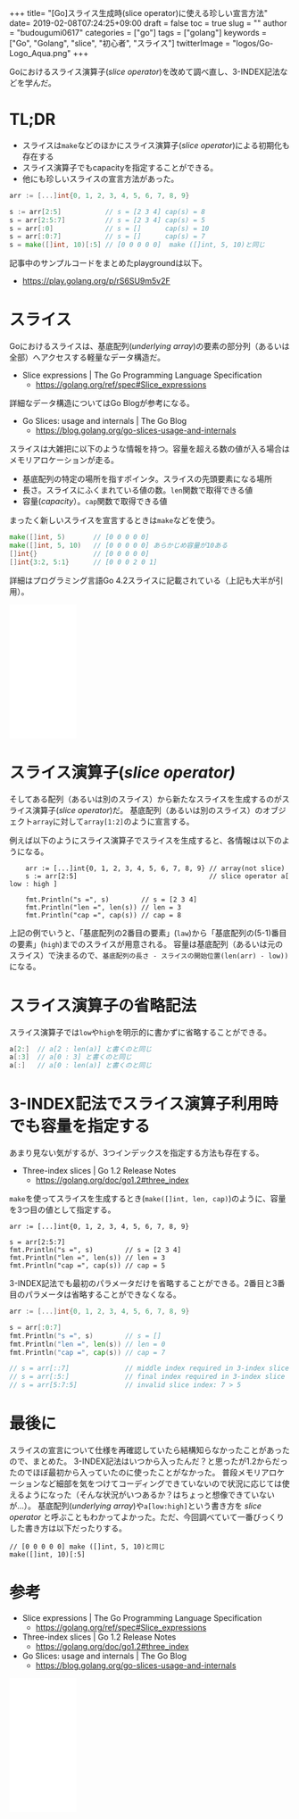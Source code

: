 +++
title= "[Go]スライス生成時(slice operator)に使える珍しい宣言方法"
date= 2019-02-08T07:24:25+09:00
draft = false
toc = true
slug = ""
author = "budougumi0617"
categories = ["go"]
tags = ["golang"]
keywords = ["Go", "Golang", "slice", "初心者", "スライス"]
twitterImage = "logos/Go-Logo_Aqua.png"
+++

Goにおけるスライス演算子(*slice operator*)を改めて調べ直し、3-INDEX記法などを学んだ。

<!--more-->

# TL;DR
- スライスは`make`などのほかにスライス演算子(*slice operator*)による初期化も存在する
- スライス演算子でもcapacityを指定することができる。
- 他にも珍しいスライスの宣言方法があった。

```go
arr := [...]int{0, 1, 2, 3, 4, 5, 6, 7, 8, 9}

s := arr[2:5]           // s = [2 3 4] cap(s) = 8
s = arr[2:5:7]          // s = [2 3 4] cap(s) = 5
s = arr[:0]             // s = []      cap(s) = 10
s = arr[:0:7]           // s = []      cap(s) = 7
s = make([]int, 10)[:5] // [0 0 0 0 0]  make ([]int, 5, 10)と同じ
```

記事中のサンプルコードをまとめたplaygroundは以下。

- https://play.golang.org/p/rS6SU9m5v2F

# スライス
Goにおけるスライスは、基底配列(*underlying array*)の要素の部分列（あるいは全部）へアクセスする軽量なデータ構造だ。

- Slice expressions | The Go Programming Language Specification
  - https://golang.org/ref/spec#Slice_expressions

詳細なデータ構造についてはGo Blogが参考になる。

- Go Slices: usage and internals | The Go Blog
  - https://blog.golang.org/go-slices-usage-and-internals

スライスは大雑把に以下のような情報を持つ。容量を超える数の値が入る場合はメモリアロケーションが走る。

- 基底配列の特定の場所を指すポインタ。スライスの先頭要素になる場所
- 長さ。スライスにふくまれている値の数。`len`関数で取得できる値
- 容量(*capacity*）。`cap`関数で取得できる値

まったく新しいスライスを宣言するときは`make`などを使う。

```go
make([]int, 5)       // [0 0 0 0 0]
make([]int, 5, 10)   // [0 0 0 0 0] あらかじめ容量が10ある
[]int{}              // [0 0 0 0 0]
[]int{3:2, 5:1}      // [0 0 0 2 0 1]
```

詳細はプログラミング言語Go 4.2スライスに記載されている（上記も大半が引用）。

<iframe style="width:120px;height:240px;" marginwidth="0" marginheight="0" scrolling="no" frameborder="0" src="//rcm-fe.amazon-adsystem.com/e/cm?lt1=_blank&bc1=000000&IS2=1&bg1=FFFFFF&fc1=000000&lc1=0000FF&t=github.io-22&language=ja_JP&o=9&p=8&l=as4&m=amazon&f=ifr&ref=as_ss_li_til&asins=4621300253&linkId=d133cb0683bd924a3f87eb96c455af48"></iframe>

# スライス演算子(*slice operator)*

そしてある配列（あるいは別のスライス）から新たなスライスを生成するのがスライス演算子(*slice operator*)だ。
基底配列（あるいは別のスライス）のオブジェクト`array`に対して`array[1:2]`のように宣言する。

例えば以下のようにスライス演算子でスライスを生成すると、各情報は以下のようになる。
```
	arr := [...]int{0, 1, 2, 3, 4, 5, 6, 7, 8, 9} // array(not slice)
	s := arr[2:5]                                 // slice operator a[ low : high ]

	fmt.Println("s =", s)        // s = [2 3 4]
	fmt.Println("len =", len(s)) // len = 3
	fmt.Println("cap =", cap(s)) // cap = 8
```

上記の例でいうと、「基底配列の2番目の要素」(`law`)から「基底配列の(5-1)番目の要素」(`high`)までのスライスが用意される。
容量は基底配列（あるいは元のスライス）で決まるので、`基底配列の長さ - スライスの開始位置(len(arr) - low))`になる。

# スライス演算子の省略記法
スライス演算子では`low`や`high`を明示的に書かずに省略することができる。

```go
a[2:]  // a[2 : len(a)] と書くのと同じ
a[:3]  // a[0 : 3] と書くのと同じ
a[:]   // a[0 : len(a)] と書くのと同じ
```

# 3-INDEX記法でスライス演算子利用時でも容量を指定する
あまり見ない気がするが、3つインデックスを指定する方法も存在する。

- Three-index slices | Go 1.2 Release Notes
  - https://golang.org/doc/go1.2#three_index

`make`を使ってスライスを生成するとき(`make([]int, len, cap)`)のように、容量を3つ目の値として指定する。


```
arr := [...]int{0, 1, 2, 3, 4, 5, 6, 7, 8, 9} 

s = arr[2:5:7]
fmt.Println("s =", s)        // s = [2 3 4]
fmt.Println("len =", len(s)) // len = 3
fmt.Println("cap =", cap(s)) // cap = 5
```

3-INDEX記法でも最初のパラメータだけを省略することができる。2番目と3番目のパラメータは省略することができなくなる。

```go
arr := [...]int{0, 1, 2, 3, 4, 5, 6, 7, 8, 9}

s = arr[:0:7]
fmt.Println("s =", s)        // s = []
fmt.Println("len =", len(s)) // len = 0
fmt.Println("cap =", cap(s)) // cap = 7

// s = arr[::7]              // middle index required in 3-index slice
// s = arr[:5:]              // final index required in 3-index slice
// s = arr[5:7:5]            // invalid slice index: 7 > 5
```


# 最後に
スライスの宣言について仕様を再確認していたら結構知らなかったことがあったので、まとめた。
3-INDEX記法はいつから入ったんだ？と思ったが1.2からだったのでほぼ最初から入っていたのに使ったことがなかった。
普段メモリアロケーションなど細部を気をつけてコーディングできていないので状況に応じては使えるようになった（そんな状況がいつあるか？はちょっと想像できていないが…）。
基底配列(*underlying array*)や`a[low:high]`という書き方を *slice operator* と呼ぶこともわかってよかった。ただ、今回調べていて一番びっくりした書き方は以下だったりする。


```
// [0 0 0 0 0] make ([]int, 5, 10)と同じ
make([]int, 10)[:5]
```

# 参考
- Slice expressions | The Go Programming Language Specification
  - https://golang.org/ref/spec#Slice_expressions
- Three-index slices | Go 1.2 Release Notes
  - https://golang.org/doc/go1.2#three_index
- Go Slices: usage and internals | The Go Blog
  - https://blog.golang.org/go-slices-usage-and-internals

<iframe style="width:120px;height:240px;" marginwidth="0" marginheight="0" scrolling="no" frameborder="0" src="//rcm-fe.amazon-adsystem.com/e/cm?lt1=_blank&bc1=000000&IS2=1&bg1=FFFFFF&fc1=000000&lc1=0000FF&t=github.io-22&language=ja_JP&o=9&p=8&l=as4&m=amazon&f=ifr&ref=as_ss_li_til&asins=4621300253&linkId=d133cb0683bd924a3f87eb96c455af48"></iframe>
